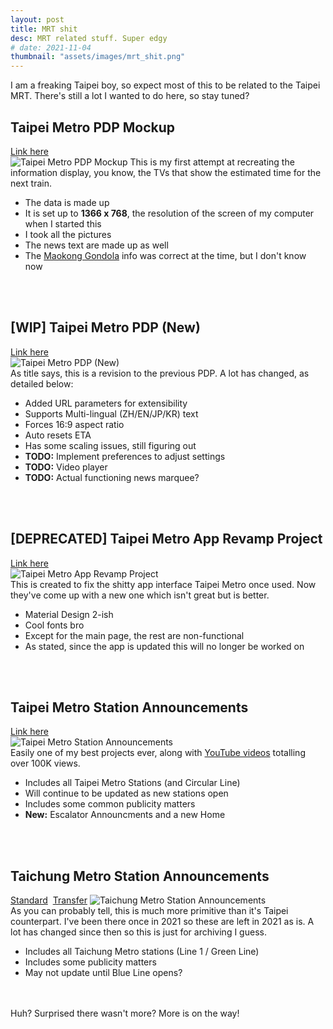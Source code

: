 ```yaml
---
layout: post
title: MRT shit
desc: MRT related stuff. Super edgy
# date: 2021-11-04
thumbnail: "assets/images/mrt_shit.png"
---
```

I am a freaking Taipei boy, so expect most of this to be related to the Taipei MRT. There's still a lot I wanted to do here, so stay tuned? 

## Taipei Metro PDP Mockup
[Link here](../../{{site.baseurl}}/testmrt.html)  
![Taipei Metro PDP Mockup](../../{{site.baseurl}}/assets/images/mrt_shit/pdp_old.png)
This is my first attempt at recreating the information display, you know, the TVs that show the estimated time for the next train.
- The data is made up
- It is set up to **1366 x 768**, the resolution of the screen of my computer when I started this
- I took all the pictures
- The news text are made up as well
- The [Maokong Gondola](https://www.gondola.taipei/) info was correct at the time, but I don't know now
<br>
<br>

## [WIP] Taipei Metro PDP (New)
[Link here](../../{{site.baseurl}}/pids/index.html)   
![Taipei Metro PDP (New)](../../{{site.baseurl}}/assets/images/mrt_shit/pdp_new.png)  
As title says, this is a revision to the previous PDP. A lot has changed, as detailed below:
- Added URL parameters for extensibility 
- Supports Multi-lingual (ZH/EN/JP/KR) text
- Forces 16:9 aspect ratio
- Auto resets ETA
- Has some scaling issues, still figuring out
- **TODO:** Implement preferences to adjust settings
- **TODO:** Video player
- **TODO:** Actual functioning news marquee?
<br>
<br>

## [DEPRECATED] Taipei Metro App Revamp Project
[Link here](../../{{site.baseurl}}/MetroTestArea/index.html)   
![Taipei Metro App Revamp Project](../../{{site.baseurl}}/assets/images/mrt_shit/app.png)  
This is created to fix the shitty app interface Taipei Metro once used. Now they've come up with a new one which isn't great but is better.
- Material Design 2-ish
- Cool fonts bro
- Except for the main page, the rest are non-functional
- As stated, since the app is updated this will no longer be worked on
<br>
<br>

## Taipei Metro Station Announcements
[Link here](../../{{site.baseurl}}/trtc/index.html)    
![Taipei Metro Station Announcements](../../{{site.baseurl}}/assets/images/mrt_shit/ann.png)   
Easily one of my best projects ever, along with [YouTube videos](https://www.youtube.com/playlist?list=PLNMCuWeP0MF2oqZBg9UhQBMpdkiSGJiu3) totalling over 100K views.
- Includes all Taipei Metro Stations (and Circular Line)
- Will continue to be updated as new stations open
- Includes some common publicity matters
- **New:** Escalator Announcments and a new Home  

<br> 
<br>

## Taichung Metro Station Announcements
[Standard](../../{{site.baseurl}}/tmrt/standard.html)&nbsp;&nbsp;[Transfer](../../{{site.baseurl}}/tmrt/transfer.html)
![Taichung Metro Station Announcements](../../{{site.baseurl}}/assets/images/mrt_shit/tmrt.png)  
As you can probably tell, this is much more primitive than it's Taipei counterpart. I've been there once in 2021 so these are left in 2021 as is. A lot has changed since then so this is just for archiving I guess.
- Includes all Taichung Metro stations (Line 1 / Green Line)
- Includes some publicity matters
- May not update until Blue Line opens?

<br>
<br>
Huh? Surprised there wasn't more? More is on the way!